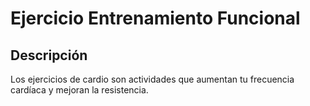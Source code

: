 # Ejercicio Entrenamiento Funcional

## Descripción
Los ejercicios de cardio son actividades que aumentan tu frecuencia cardíaca y mejoran la resistencia.
